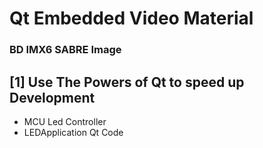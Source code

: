 # Qt Embedded Video Material

### BD IMX6 SABRE Image


## [1] Use The Powers of Qt to speed up Development
    
 * MCU Led Controller 
 * LEDApplication Qt Code
